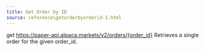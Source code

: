 ```yaml
---
title: Get Order by ID
source: reference\getorderbyorderid-1.html
---
```


get https://paper-api.alpaca.markets/v2/orders/{order_id}
Retrieves a single order for the given order_id.
